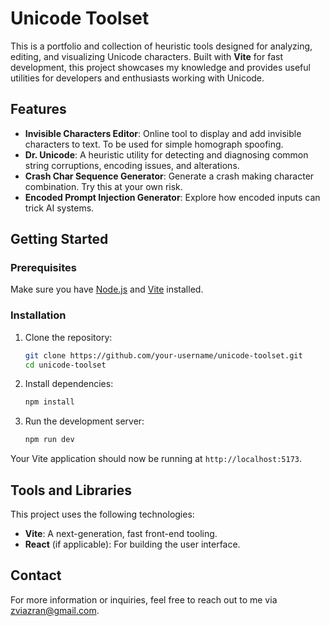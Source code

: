 
# Unicode Toolset

This is a portfolio and collection of heuristic tools designed for analyzing, editing, and visualizing Unicode characters. Built with **Vite** for fast development, this project showcases my knowledge and provides useful utilities for developers and enthusiasts working with Unicode.

## Features

- **Invisible Characters Editor**: Online tool to display and add invisible characters to text. To be used for simple homograph spoofing.
- **Dr. Unicode**: A heuristic utility for detecting and diagnosing common string corruptions, encoding issues, and alterations.
- **Crash Char Sequence Generator**: Generate a crash making character combination. Try this at your own risk.
- **Encoded Prompt Injection Generator**: Explore how encoded inputs can trick AI systems.

## Getting Started

### Prerequisites

Make sure you have [Node.js](https://nodejs.org/) and [Vite](https://vitejs.dev/) installed.

### Installation

1. Clone the repository:

   ```bash
   git clone https://github.com/your-username/unicode-toolset.git
   cd unicode-toolset
   ```

2. Install dependencies:

   ```bash
   npm install
   ```

3. Run the development server:

   ```bash
   npm run dev
   ```

Your Vite application should now be running at `http://localhost:5173`.

## Tools and Libraries

This project uses the following technologies:
- **Vite**: A next-generation, fast front-end tooling.
- **React** (if applicable): For building the user interface.

## Contact

For more information or inquiries, feel free to reach out to me via zviazran@gmail.com.

